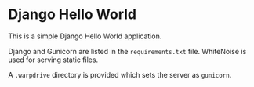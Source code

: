 # Django Hello World

This is a simple Django Hello World application.

Django and Gunicorn are listed in the ``requirements.txt`` file. WhiteNoise
is used for serving static files.

A ``.warpdrive`` directory is provided which sets the server as ``gunicorn``.
